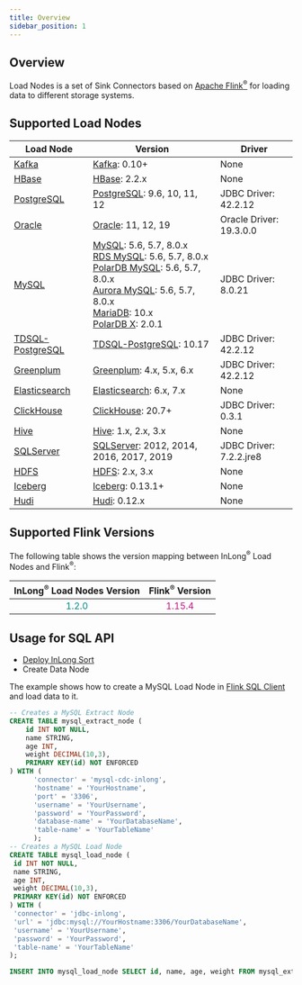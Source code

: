 ```yaml
---
title: Overview
sidebar_position: 1
---
```


## Overview

Load Nodes is a set of Sink Connectors based on <a href="https://flink.apache.org/">Apache Flink<sup>®</sup></a> for loading data to different storage systems. 

## Supported Load Nodes
| Load Node                               | Version                                                                                                                                                                                                                                                                                                                                                                                                | Driver                  |
|-----------------------------------------|--------------------------------------------------------------------------------------------------------------------------------------------------------------------------------------------------------------------------------------------------------------------------------------------------------------------------------------------------------------------------------------------------------|-------------------------|
| [Kafka](kafka.md)                       | [Kafka](https://kafka.apache.org/): 0.10+                                                                                                                                                                                                                                                                                                                                                              | None                    |
| [HBase](hbase.md)                       | [HBase](https://hbase.apache.org/): 2.2.x                                                                                                                                                                                                                                                                                                                                                              | None                    |
| [PostgreSQL](postgresql.md)             | [PostgreSQL](https://www.postgresql.org/): 9.6, 10, 11, 12                                                                                                                                                                                                                                                                                                                                             | JDBC Driver: 42.2.12    |
| [Oracle](oracle.md)                     | [Oracle](https://www.oracle.com/index.html): 11, 12, 19                                                                                                                                                                                                                                                                                                                                                | Oracle Driver: 19.3.0.0 |
| [MySQL](mysql.md)                       | [MySQL](https://dev.mysql.com/doc): 5.6, 5.7, 8.0.x <br/> [RDS MySQL](https://www.aliyun.com/product/rds/mysql): 5.6, 5.7, 8.0.x <br/> [PolarDB MySQL](https://www.aliyun.com/product/polardb): 5.6, 5.7, 8.0.x <br/> [Aurora MySQL](https://aws.amazon.com/cn/rds/aurora): 5.6, 5.7, 8.0.x <br/> [MariaDB](https://mariadb.org): 10.x <br/> [PolarDB X](https://github.com/polardb/polardbx-sql): 2.0.1 | JDBC Driver: 8.0.21     |
| [TDSQL-PostgreSQL](tdsql-postgresql.md) | [TDSQL-PostgreSQL](https://cloud.tencent.com/document/product/1129): 10.17                                                                                                                                                                                                                                                                                                                             | JDBC Driver: 42.2.12    |
| [Greenplum](greenplum.md)               | [Greenplum](https://greenplum.org/): 4.x, 5.x, 6.x                                                                                                                                                                                                                                                                                                                                                     | JDBC Driver: 42.2.12    |
| [Elasticsearch](elasticsearch.md)       | [Elasticsearch](https://www.elastic.co/): 6.x, 7.x                                                                                                                                                                                                                                                                                                                                                     | None                    |
| [ClickHouse](clickhouse.md)             | [ClickHouse](https://clickhouse.com/): 20.7+                                                                                                                                                                                                                                                                                                                                                           | JDBC Driver: 0.3.1      |
| [Hive](hive.md)                         | [Hive](https://hive.apache.org/): 1.x, 2.x, 3.x                                                                                                                                                                                                                                                                                                                                                        | None                    |
| [SQLServer](sqlserver.md)               | [SQLServer](https://www.microsoft.com/sql-server): 2012, 2014, 2016, 2017, 2019                                                                                                                                                                                                                                                                                                                        | JDBC Driver: 7.2.2.jre8 |
| [HDFS](hdfs.md)                         | [HDFS](https://hadoop.apache.org/): 2.x, 3.x                                                                                                                                                                                                                                                                                                                                                           | None                    |
| [Iceberg](iceberg.md)                   | [Iceberg](https://iceberg.apache.org/): 0.13.1+                                                                                                                                                                                                                                                                                                                                                        | None                    |
| [Hudi](hudi.md)                   | [Hudi](https://hudi.apache.org/): 0.12.x                                                                                                                                                                                                                                                                                                                                                        | None                    |


## Supported Flink Versions

The following table shows the version mapping between InLong<sup>®</sup> Load Nodes and Flink<sup>®</sup>:

| InLong<sup>®</sup> Load Nodes Version |          Flink<sup>®</sup> Version          |
|:-------------------------------------:|:-------------------------------------------:|
|  <font color="DarkCyan">1.2.0</font>  | <font color="MediumVioletRed">1.15.4</font> |

## Usage for SQL API
- [Deploy InLong Sort](modules/sort/deployment.md)
- Create Data Node

The example shows how to create a MySQL Load Node in [Flink SQL Client](https://ci.apache.org/projects/flink/flink-docs-release-1.13/dev/table/sqlClient.html) and load data to it.

```sql
-- Creates a MySQL Extract Node
CREATE TABLE mysql_extract_node (
    id INT NOT NULL,
    name STRING,
    age INT,
    weight DECIMAL(10,3),
    PRIMARY KEY(id) NOT ENFORCED
) WITH (
      'connector' = 'mysql-cdc-inlong',
      'hostname' = 'YourHostname',
      'port' = '3306',
      'username' = 'YourUsername',
      'password' = 'YourPassword',
      'database-name' = 'YourDatabaseName',
      'table-name' = 'YourTableName'
      );
-- Creates a MySQL Load Node
CREATE TABLE mysql_load_node (
 id INT NOT NULL,
 name STRING,
 age INT,
 weight DECIMAL(10,3),
 PRIMARY KEY(id) NOT ENFORCED
) WITH (
 'connector' = 'jdbc-inlong',
 'url' = 'jdbc:mysql://YourHostname:3306/YourDatabaseName',
 'username' = 'YourUsername',
 'password' = 'YourPassword',
 'table-name' = 'YourTableName'
);

INSERT INTO mysql_load_node SELECT id, name, age, weight FROM mysql_extract_node;
```